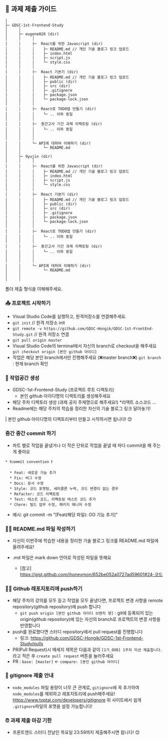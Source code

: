 ## 📝 과제 제출 가이드
```
│
├─ GDSC-1st-Frontend-Study
│     │
│     ├─ eugene028 (dir)
│     │     │ 
│     │     ├─  React를 위한 Javascript (dir)
│     │     │    ├─ README.md // 개인 기술 블로그 링크 업로드
|     |     |    ├─ index.html
|     |     |    ├─ script.js
|     |     |    └─ style.css
│     │     │
│     │     ├─  React 기본기 (dir)
│     │     │    ├─ README.md // 개인 기술 블로그 링크 업로드
│     │     │    ├─ public (dir)
│     │     │    ├─ src (dir)
|     |     |    ├─ .gitignore
|     |     |    ├─ package.json
|     |     |    └─ package-lock.json
│     │     │
│     │     ├─  React로 TODO앱 만들기 (dir)
│     │     │    └─ .. 이하 동일
│     │     │
│     │     ├─  중간고사 기간 과제 리팩토링 (dir)
│     │     │    └─ .. 이하 동일
│     │     │
│     │     │
│     │     └─ API에 대하여 이해하기 (dir)
│     │          └─ README.md
│     │ 
│     ├─ 9yujin (dir)
│     │     │ 
│     │     ├─  React를 위한 Javascript (dir)
│     │     │    ├─ README.md // 개인 기술 블로그 링크 업로드
|     |     |    ├─ index.html
|     |     |    ├─ script.js
|     |     |    └─ style.css
│     │     │
│     │     ├─  React 기본기 (dir)
│     │     │    ├─ README.md // 개인 기술 블로그 링크 업로드
│     │     │    ├─ public (dir)
│     │     │    ├─ src (dir)
|     |     |    ├─ .gitignore
|     |     |    ├─ package.json
|     |     |    └─ package-lock.json
│     │     │
│     │     ├─  React로 TODO앱 만들기 (dir)
│     │     │    └─ .. 이하 동일
│     │     │
│     │     ├─  중간고사 기간 과제 리팩토링 (dir)
│     │     │    └─ .. 이하 동일
│     │     │
│     │     │
│     │     └─ API에 대하여 이해하기 (dir)
│     │          └─ README.md
│     │ 
│     │ 
```
폴더 제출 형식을 이해해주세요.

### 📤 프로젝트 시작하기
* Visual Studio Code를 실행하고, 원격저장소를 연결해주세요.
* `git init` // 원격 저장소 init
* `git remote -v https://github.com/GDSC-Hongik/GDSC-1st-FrontEnd-Study.git` // 원격 저장소 연결
* `git pull origin master`
* Visual Studio Code의 terminal에서 자신의 branch로 checkout을 해주세요
    `git checkout origin [본인 github 아이디]`
* 작업은 해당 본인 branch에서만 진행해주세요 (❌master branch❌)
   `git branch` : 현재 branch 확인

### 🏡 작업공간 생성
* GDSC-1st-Frontend-Study (프로젝트 루트 디렉토리)
  * 본인 github 아이디명의 디렉토리를 생성해주세요
* 해당 주차 디렉토리 생성 (과제 공지 주제명으로 해주세요!)
  *리액트 소스코드 ...
* Readme에는 해당 주차의 학습을 정리한 자신의 기술 블로그 링크 달아놓기! 

| 본인 github 아이디명의 디렉토리부터 만들고 시작하시면 됩니다! 😊

### 중간 중간 commit 하기
* 파트 별로 작업을 끝냈거나 더 작은 단위로 작업을 끝낼 때 마다 commit을 해 주는 게 좋아요
```
* ❗commit convention ❗️

  * Feat: 새로운 기능 추가
  * Fix: 버그 수정
  * Docs: 문서 수정
  * Style: 코드 포맷팅, 세미콜론 누락, 코드 변경이 없는 경우
  * Refactor: 코드 리펙토링
  * Test: 테스트 코드, 리펙토링 테스트 코드 추가
  * Chore: 빌드 업무 수정, 패키지 매니저 수정
```
* 예시: git commit -m "[Feat(해당 파일): OO 기능 추가]"

### ✍🏻 README.md 파일 작성하기

* 자신이 이번주에 학습한 내용을 정리한 기술 블로그 링크를 README.md 파일에 올려주세요! 

* .md 파일은 mark down 언어로 작성된 파일을 뜻해요
  * [참고] https://gist.github.com/ihoneymon/652be052a0727ad59601#24-코드


### 🙌🏻 Github 레포지토리에 push하기

* 해당 주차의 강의를 모두 듣고 작업을 모두 끝냈다면, 프로젝트 변경 사항을 remote repository(github repository)에 push 합니다
  * ```git push origin [본인 github 아이디 브랜치 명]``` : git에 등록되어 있는 origin(github repository)에 있는 자신의 branch로 프로젝트의 변경 사항을 반영합니다
* push를 완료했다면 스터디 repository에서 pull request를 진행합니다
  * 링크: https://github.com/GDSC-Hongik/GDSC-1st-Frontend-Study/pulls
* PR(Pull Request)시 메세지 제목은 다음과 같이 ```[1기_OOO] 1주차 미션 제출합니다.``` 라고 적은 후 ```create pull request``` 버튼을 눌러주세요
* PR : ```base: [master]``` <- ```compare: [본인 github 아이디]```

### 🤝 gitignore 제출 안내 
* `node_modules` 파일 용량이 너무 큰 관계로, `gitignore`에 꼭 추가하여 `node_modules`를 제외하고 레포지토리에 push해주세요! 
https://www.toptal.com/developers/gitignore
위 사이트에서 쉽게 `.gitignore`파일의 포맷을 설정 가능합니다!

### ⏰ 과제 제출 마감 기한

* 프론트엔드 스터디 전날인 목요일 23:59까지 제출해주시면 됩니다! 😊

